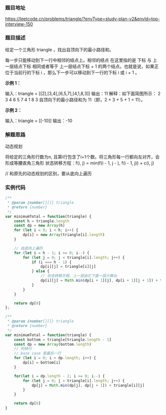 ### 题目地址

https://leetcode.cn/problems/triangle/?envType=study-plan-v2&envId=top-interview-150

### 题目描述

给定一个三角形 triangle ，找出自顶向下的最小路径和。

每一步只能移动到下一行中相邻的结点上。相邻的结点 在这里指的是 下标 与 上一层结点下标 相同或者等于 上一层结点下标 + 1 的两个结点。也就是说，如果正位于当前行的下标 i ，那么下一步可以移动到下一行的下标 i 或 i + 1 。

**示例 1：**

输入：triangle = [[2],[3,4],[6,5,7],[4,1,8,3]]
输出：11
解释：如下面简图所示：
   2
  3 4
 6 5 7
4 1 8 3
自顶向下的最小路径和为 11（即，2 + 3 + 5 + 1 = 11）。

**示例 2：**

输入：triangle = [[-10]]
输出：-10

### 解题思路
动态规划

将给定的三角形行数为n, 且第i行包含了i+1个数。将三角形每一行都向左对齐，会形成等腰直角三角形
状态转移方程：f(i, j) = min(f(i - 1, j - ), f(i - 1, j)) + c(i, j)

// 和原先的动态规划的区别，要从底向上遍历

### 实例代码

```javascript
/**
 * @param {number[][]} triangle
 * @return {number}
 */
var minimumTotal = function(triangle) {
    const h = triangle.length
    const dp = new Array(h)
    for (let i = 0; i < h; i++) {
        dp[i] = new Array(triangle[i].length)
    }

    // 自底向上遍历
    for (let i = h - 1; i >= 0; i--) {
        for (let j = 0; j < triangle[i].length; j++) {
            if (i === h - 1) {
                dp[i][j] = triangle[i][j]
            } else {
                // 状态转移方程，上一层由它下面一层计算出
                dp[i][j] = Math.min(dp[i + 1][j], dp[i + 1][j + 1]) + triangle[i][j]
            }
        }
    }

    return dp[0]
};
```

```javascript
/**
 * @param {number[][]} triangle
 * @return {number}
 */
var minimumTotal = function(triangle) {
    const bottom = triangle[triangle.length - 1]
    const dp = new Array(bottom.length)
    // 列转行
    // base case 是最后一行
    for (let i = 0; i < dp.length; i++) {
        dp[i] = bottom[i]
    }

    for(let i = dp.length - 2; i >= 0; i--) {
        for (let j = 0; j < triangle[i].length; j++) {
            dp[j] = Math.min(dp[j], dp[j + 1]) + triangle[i][j]
        }
    }

    return dp[0]
}
```

